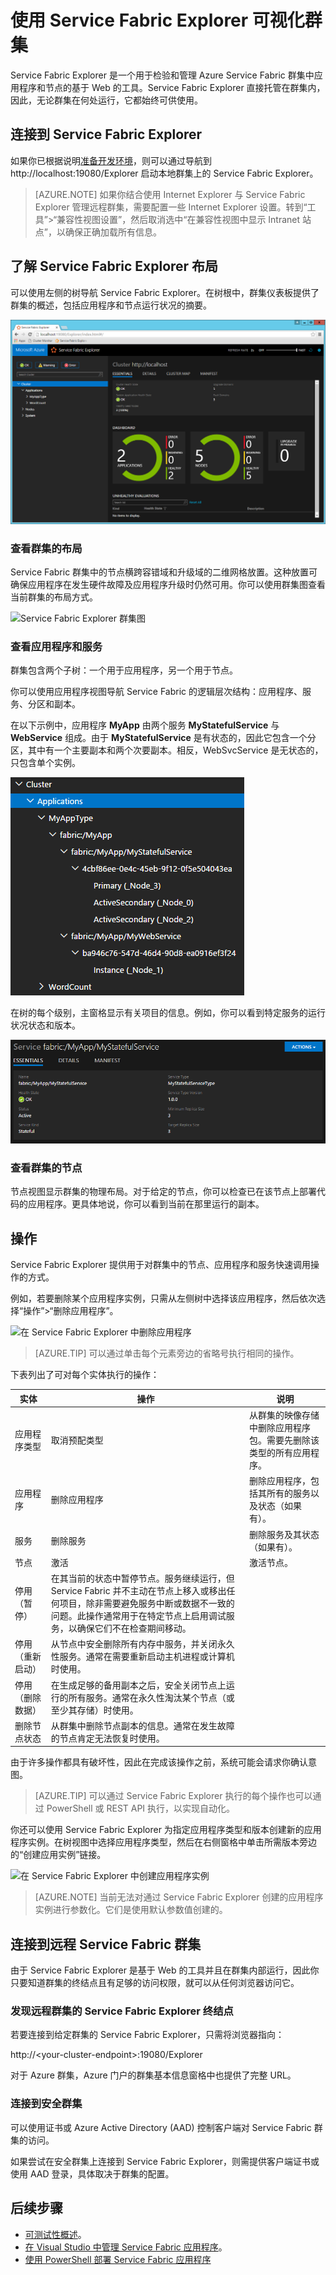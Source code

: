 <properties
    pageTitle="使用 Service Fabric Explorer 可视化群集 | Azure"
    description="Service Fabric Explorer 是一个用于检验和管理 Azure Service Fabric 群集中云应用程序和节点的基于 Web 的工具。"
    services="service-fabric"
    documentationcenter=".net"
    author="seanmck"
    manager="timlt"
    editor="" />
<tags
    ms.assetid="c875b993-b4eb-494b-94b5-e02f5eddbd6a"
    ms.service="service-fabric"
    ms.devlang="dotnet"
    ms.topic="article"
    ms.tgt_pltfrm="na"
    ms.workload="na"
    ms.date="12/13/2016"
    wacn.date="01/17/2017"
    ms.author="seanmck" />  


# 使用 Service Fabric Explorer 可视化群集
Service Fabric Explorer 是一个用于检验和管理 Azure Service Fabric 群集中应用程序和节点的基于 Web 的工具。Service Fabric Explorer 直接托管在群集内，因此，无论群集在何处运行，它都始终可供使用。

## 连接到 Service Fabric Explorer

如果你已根据说明[准备开发环境](/documentation/articles/service-fabric-get-started/)，则可以通过导航到 http://localhost:19080/Explorer 启动本地群集上的 Service Fabric Explorer。

>[AZURE.NOTE] 如果你结合使用 Internet Explorer 与 Service Fabric Explorer 管理远程群集，需要配置一些 Internet Explorer 设置。转到“工具”>“兼容性视图设置”，然后取消选中“在兼容性视图中显示 Intranet 站点”，以确保正确加载所有信息。

## 了解 Service Fabric Explorer 布局
可以使用左侧的树导航 Service Fabric Explorer。在树根中，群集仪表板提供了群集的概述，包括应用程序和节点运行状况的摘要。

![Service Fabric Explorer 群集仪表板][sfx-cluster-dashboard]

### 查看群集的布局
Service Fabric 群集中的节点横跨容错域和升级域的二维网格放置。这种放置可确保应用程序在发生硬件故障及应用程序升级时仍然可用。你可以使用群集图查看当前群集的布局方式。

![Service Fabric Explorer 群集图][sfx-cluster-map]

### 查看应用程序和服务
群集包含两个子树：一个用于应用程序，另一个用于节点。

你可以使用应用程序视图导航 Service Fabric 的逻辑层次结构：应用程序、服务、分区和副本。

在以下示例中，应用程序 **MyApp** 由两个服务 **MyStatefulService** 与 **WebService** 组成。由于 **MyStatefulService** 是有状态的，因此它包含一个分区，其中有一个主要副本和两个次要副本。相反，WebSvcService 是无状态的，只包含单个实例。

![Service Fabric Explorer 应用程序视图][sfx-application-tree]

在树的每个级别，主窗格显示有关项目的信息。例如，你可以看到特定服务的运行状况状态和版本。

![Service Fabric Explorer 基本信息窗格][sfx-service-essentials]

### 查看群集的节点

节点视图显示群集的物理布局。对于给定的节点，你可以检查已在该节点上部署代码的应用程序。更具体地说，你可以看到当前在那里运行的副本。

## 操作

Service Fabric Explorer 提供用于对群集中的节点、应用程序和服务快速调用操作的方式。

例如，若要删除某个应用程序实例，只需从左侧树中选择该应用程序，然后依次选择“操作”>“删除应用程序”。

![在 Service Fabric Explorer 中删除应用程序][sfx-delete-application]

>[AZURE.TIP] 可以通过单击每个元素旁边的省略号执行相同的操作。

下表列出了可对每个实体执行的操作：

| **实体** | **操作** | **说明** |
| --- | --- | --- |
| 应用程序类型 |取消预配类型 |从群集的映像存储中删除应用程序包。需要先删除该类型的所有应用程序。 |
| 应用程序 |删除应用程序 |删除应用程序，包括其所有的服务以及状态（如果有）。 |
| 服务 |删除服务 |删除服务及其状态（如果有）。 |
| 节点 |激活 |激活节点。 |
| 停用（暂停） |在其当前的状态中暂停节点。服务继续运行，但 Service Fabric 并不主动在节点上移入或移出任何项目，除非需要避免服务中断或数据不一致的问题。此操作通常用于在特定节点上启用调试服务，以确保它们不在检查期间移动。 | |
| 停用（重新启动） |从节点中安全删除所有内存中服务，并关闭永久性服务。通常在需要重新启动主机进程或计算机时使用。 | |
| 停用（删除数据） |在生成足够的备用副本之后，安全关闭节点上运行的所有服务。通常在永久性淘汰某个节点（或至少其存储）时使用。 | |
| 删除节点状态 |从群集中删除节点副本的信息。通常在发生故障的节点肯定无法恢复时使用。 | |

由于许多操作都具有破坏性，因此在完成该操作之前，系统可能会请求你确认意图。

>[AZURE.TIP] 可以通过 Service Fabric Explorer 执行的每个操作也可以通过 PowerShell 或 REST API 执行，以实现自动化。

你还可以使用 Service Fabric Explorer 为指定应用程序类型和版本创建新的应用程序实例。在树视图中选择应用程序类型，然后在右侧窗格中单击所需版本旁边的“创建应用实例”链接。

![在 Service Fabric Explorer 中创建应用程序实例][sfx-create-app-instance]

>[AZURE.NOTE] 当前无法对通过 Service Fabric Explorer 创建的应用程序实例进行参数化。它们是使用默认参数值创建的。

## 连接到远程 Service Fabric 群集
由于 Service Fabric Explorer 是基于 Web 的工具并且在群集内部运行，因此你只要知道群集的终结点且有足够的访问权限，就可以从任何浏览器访问它。

### 发现远程群集的 Service Fabric Explorer 终结点
若要连接到给定群集的 Service Fabric Explorer，只需将浏览器指向：

http://&lt;your-cluster-endpoint&gt;:19080/Explorer  


对于 Azure 群集，Azure 门户的群集基本信息窗格中也提供了完整 URL。

### 连接到安全群集
可以使用证书或 Azure Active Directory (AAD) 控制客户端对 Service Fabric 群集的访问。

如果尝试在安全群集上连接到 Service Fabric Explorer，则需提供客户端证书或使用 AAD 登录，具体取决于群集的配置。

## 后续步骤
- [可测试性概述](/documentation/articles/service-fabric-testability-overview/)。
- [在 Visual Studio 中管理 Service Fabric 应用程序](/documentation/articles/service-fabric-manage-application-in-visual-studio/)。
- [使用 PowerShell 部署 Service Fabric 应用程序](/documentation/articles/service-fabric-deploy-remove-applications/)

<!--Image references-->
[sfx-cluster-dashboard]: ./media/service-fabric-visualizing-your-cluster/SfxClusterDashboard.png
[sfx-cluster-map]: ./media/service-fabric-visualizing-your-cluster/SfxClusterMap.png
[sfx-application-tree]: ./media/service-fabric-visualizing-your-cluster/SfxApplicationTree.png
[sfx-service-essentials]: ./media/service-fabric-visualizing-your-cluster/SfxServiceEssentials.png
[sfx-delete-application]: ./media/service-fabric-visualizing-your-cluster/SfxDeleteApplication.png
[sfx-create-app-instance]: ./media/service-fabric-visualizing-your-cluster/SfxCreateAppInstance.png

<!---HONumber=Mooncake_Quality_Review_0117_2017-->
